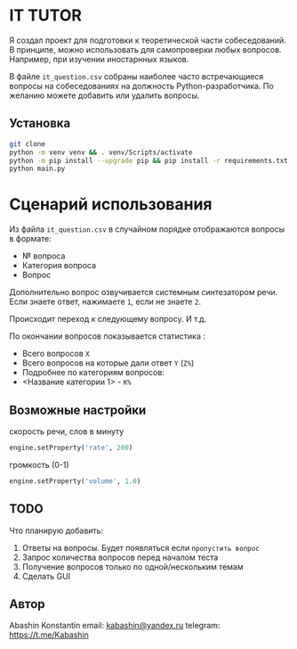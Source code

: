 # IT TUTOR

Я создал проект для подготовки к теоретической части собеседований. В принципе, 
можно использовать для самопроверки любых вопросов. Например, при изучении 
иностарнных языков. 

В файле `it_question.csv` собраны наиболее часто встречающиеся вопросы на 
собеседованиях на должность Python-разработчика. По желанию можете добавить или
удалить вопросы. 


## Установка
```bash
git clone 
python -m venv venv && . venv/Scripts/activate 
python -m pip install --upgrade pip && pip install -r requirements.txt
python main.py
```

# Сценарий использования

Из файла `it_question.csv` в случайном порядке отображаются вопросы в формате:
- № вопроса
- Категория вопроса
- Вопрос

Дополнительно вопрос озвучивается системным синтезатором речи. 
Если знаете ответ, нажимаете `1`, если не знаете `2`.   

Происходит переход к следующему вопросу. И т.д. 

По окончании вопросов показывается статистика :
- Всего вопросов `X` 
- Всего вопросов на которые дали ответ `Y` (`Z%`)
- Подробнее по категориям вопросов: 
- <Название категории 1> - `K%`

## Возможные настройки

скорость речи, слов в минуту
```python
engine.setProperty('rate', 200) 
```

громкость (0-1)
```python
engine.setProperty('volume', 1.0)
```

## TODO 

Что планирую добавить:
1. Ответы на вопросы. Будет появляться если `пропустить вопрос`
2. Запрос количества вопросов перед началом теста
3. Получение вопросов только по одной/нескольким темам 
4. Сделать GUI

## Автор
Abashin Konstantin
email: kabashin@yandex.ru
telegram: https://t.me/Kabashin